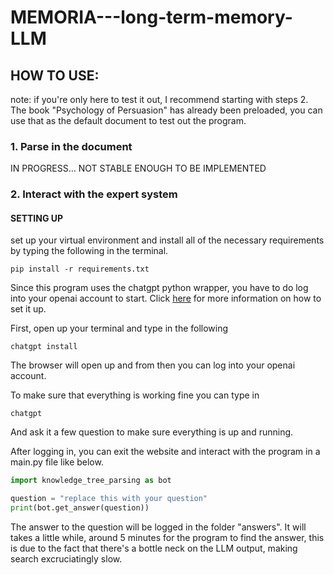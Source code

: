 # MEMORIA---long-term-memory-LLM

## HOW TO USE:
note: if you're only here to test it out, I recommend starting with steps 2. The book "Psychology of Persuasion" has already been preloaded, you can
use that as the default document to test out the program. 

### 1. Parse in the document
IN PROGRESS... NOT STABLE ENOUGH TO BE IMPLEMENTED

### 2. Interact with the expert system 

#### SETTING UP

set up your virtual environment and install all of the necessary requirements by typing the following in the terminal. 

```
pip install -r requirements.txt 

```

Since this program uses the chatgpt python wrapper, you have to do log into your openai account to start. Click [here](https://link-url-here.org) for more information
on how to set it up.

First, open up your terminal and type in the following 

```
chatgpt install
```
The browser will open up and from then you can log into your openai account. 

To make sure that everything is working fine you can type in 
```
chatgpt 
```
And ask it a few question to make sure everything is up and running. 

After logging in, you can exit the website and interact with the program in a 
main.py file like below.


```python
import knowledge_tree_parsing as bot

question = "replace this with your question" 
print(bot.get_answer(question))

```

The answer to the question will be logged in the folder "answers". It will takes a little while, around 5 minutes for the program to find the answer, this
is due to the fact that there's a bottle neck on the LLM output, making search excruciatingly slow. 

[^1]: DUE TO UNFORSEEN CIRCUMSTANCES, THE PROJECT IS NOW ONLY LIMITED TO INTERACTING WITH THE ALREADY BUILT IN "PSYCHOLOGY" BOT. DOCUMENT PARSING FEATURE WILL BE
ADDED SOON FOR CUSTOMIZABLE EXPERT SYSTEM. 
